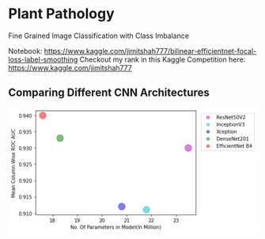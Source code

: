 # Plant Pathology
Fine Grained Image Classification with Class Imbalance

Notebook: https://www.kaggle.com/jimitshah777/bilinear-efficientnet-focal-loss-label-smoothing
Checkout my rank in this Kaggle Competition here: https://www.kaggle.com/jimitshah777

## Comparing Different CNN Architectures 
![python](/images/models1.png)  

